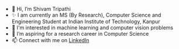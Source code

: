 - 👋 Hi, I’m Shivam Tripathi
- ✨ I am currently an MS (By Research), Computer Science and Engineering Student at Indian Institute of Technology, Kanpur
- 👀 I'm interested in machine learning and computer vision problems
- 🌱 I’m aspiring for a research career in Computer Science
- 📫 Connect with me on [LinkedIn](https://www.linkedin.com/in/shivamtripathi28/)

<!---
shivam-tr/shivam-tr is a ✨ special ✨ repository because its `README.md` (this file) appears on your GitHub profile.
You can click the Preview link to take a look at your changes.
--->
